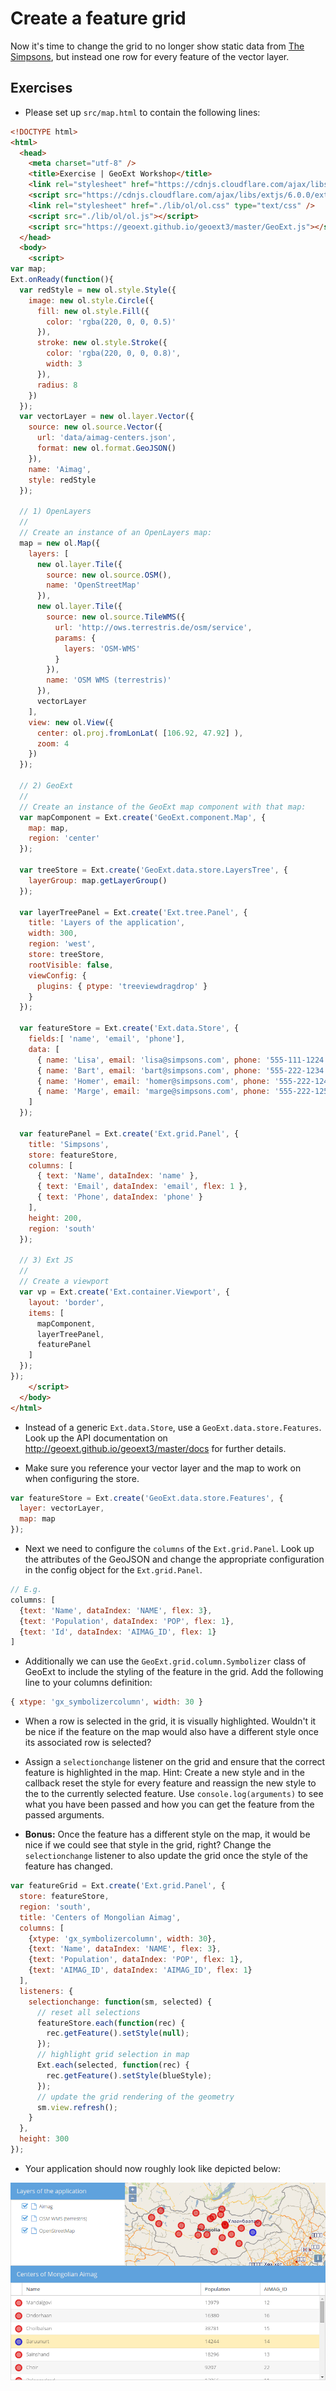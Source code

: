 # Create a feature grid

Now it's time to change the grid to no longer show static data from [The Simpsons](https://en.wikipedia.org/wiki/The_Simpsons), but instead one row for every feature of the vector layer.

## Exercises

* Please set up `src/map.html` to contain the following lines:

```html
<!DOCTYPE html>
<html>
  <head>
    <meta charset="utf-8" />
    <title>Exercise | GeoExt Workshop</title>
    <link rel="stylesheet" href="https://cdnjs.cloudflare.com/ajax/libs/extjs/6.0.0/classic/theme-triton/resources/theme-triton-all.css" type="text/css" />
    <script src="https://cdnjs.cloudflare.com/ajax/libs/extjs/6.0.0/ext-all.js"></script>
    <link rel="stylesheet" href="./lib/ol/ol.css" type="text/css" />
    <script src="./lib/ol/ol.js"></script>
    <script src="https://geoext.github.io/geoext3/master/GeoExt.js"></script>
  </head>
  <body>
    <script>
var map;
Ext.onReady(function(){
  var redStyle = new ol.style.Style({
    image: new ol.style.Circle({
      fill: new ol.style.Fill({
        color: 'rgba(220, 0, 0, 0.5)'
      }),
      stroke: new ol.style.Stroke({
        color: 'rgba(220, 0, 0, 0.8)',
        width: 3
      }),
      radius: 8
    })
  });
  var vectorLayer = new ol.layer.Vector({
    source: new ol.source.Vector({
      url: 'data/aimag-centers.json',
      format: new ol.format.GeoJSON()
    }),
    name: 'Aimag',
    style: redStyle
  });

  // 1) OpenLayers
  //
  // Create an instance of an OpenLayers map:
  map = new ol.Map({
    layers: [
      new ol.layer.Tile({
        source: new ol.source.OSM(),
        name: 'OpenStreetMap'
      }),
      new ol.layer.Tile({
        source: new ol.source.TileWMS({
          url: 'http://ows.terrestris.de/osm/service',
          params: {
            layers: 'OSM-WMS'
          }
        }),
        name: 'OSM WMS (terrestris)'
      }),
      vectorLayer
    ],
    view: new ol.View({
      center: ol.proj.fromLonLat( [106.92, 47.92] ),
      zoom: 4
    })
  });

  // 2) GeoExt
  //
  // Create an instance of the GeoExt map component with that map:
  var mapComponent = Ext.create('GeoExt.component.Map', {
    map: map,
    region: 'center'
  });

  var treeStore = Ext.create('GeoExt.data.store.LayersTree', {
    layerGroup: map.getLayerGroup()
  });

  var layerTreePanel = Ext.create('Ext.tree.Panel', {
    title: 'Layers of the application',
    width: 300,
    region: 'west',
    store: treeStore,
    rootVisible: false,
    viewConfig: {
      plugins: { ptype: 'treeviewdragdrop' }
    }
  });

  var featureStore = Ext.create('Ext.data.Store', {
    fields:[ 'name', 'email', 'phone'],
    data: [
      { name: 'Lisa', email: 'lisa@simpsons.com', phone: '555-111-1224' },
      { name: 'Bart', email: 'bart@simpsons.com', phone: '555-222-1234' },
      { name: 'Homer', email: 'homer@simpsons.com', phone: '555-222-1244' },
      { name: 'Marge', email: 'marge@simpsons.com', phone: '555-222-1254' }
    ]
  });

  var featurePanel = Ext.create('Ext.grid.Panel', {
    title: 'Simpsons',
    store: featureStore,
    columns: [
      { text: 'Name', dataIndex: 'name' },
      { text: 'Email', dataIndex: 'email', flex: 1 },
      { text: 'Phone', dataIndex: 'phone' }
    ],
    height: 200,
    region: 'south'
  });

  // 3) Ext JS
  //
  // Create a viewport
  var vp = Ext.create('Ext.container.Viewport', {
    layout: 'border',
    items: [
      mapComponent,
      layerTreePanel,
      featurePanel
    ]
  });
});
    </script>
  </body>
</html>
```

* Instead of a generic `Ext.data.Store`, use a `GeoExt.data.store.Features`. Look up the API documentation on http://geoext.github.io/geoext3/master/docs for further details.

* Make sure you reference your vector layer and the map to work on when configuring the store.

```js
var featureStore = Ext.create('GeoExt.data.store.Features', {
  layer: vectorLayer,
  map: map
});
```

* Next we need to configure the `columns` of the `Ext.grid.Panel`. Look up the attributes of the GeoJSON and change the appropriate configuration in the config object for the `Ext.grid.Panel`.

```js
// E.g.
columns: [
  {text: 'Name', dataIndex: 'NAME', flex: 3},
  {text: 'Population', dataIndex: 'POP', flex: 1},
  {text: 'Id', dataIndex: 'AIMAG_ID', flex: 1}
]
```

* Additionally we can use the `GeoExt.grid.column.Symbolizer` class of GeoExt to include the styling of the feature in the grid. Add the following line to your columns definition:

```js
{ xtype: 'gx_symbolizercolumn', width: 30 }
```

* When a row is selected in the grid, it is visually highlighted. Wouldn't it be nice if the feature on the map would also have a different style once its associated row is selected?

* Assign a `selectionchange` listener on the grid and ensure that the correct feature is highlighted in the map. Hint: Create a new style and in the callback reset the style for every feature and reassign the new style to the to the currently selected feature. Use `console.log(arguments)` to see what you have been passed and how you can get the feature from the passed arguments.

* **Bonus:** Once the feature has a different style on the map, it would be nice if we could see that style in the grid, right? Change the `selectionchange` listener to also update the grid once the style of the feature has changed.

```js
var featureGrid = Ext.create('Ext.grid.Panel', {
  store: featureStore,
  region: 'south',
  title: 'Centers of Mongolian Aimag',
  columns: [
    {xtype: 'gx_symbolizercolumn', width: 30},
    {text: 'Name', dataIndex: 'NAME', flex: 3},
    {text: 'Population', dataIndex: 'POP', flex: 1},
    {text: 'AIMAG_ID', dataIndex: 'AIMAG_ID', flex: 1}
  ],
  listeners: {
    selectionchange: function(sm, selected) {
      // reset all selections
      featureStore.each(function(rec) {
        rec.getFeature().setStyle(null);
      });
      // highlight grid selection in map
      Ext.each(selected, function(rec) {
        rec.getFeature().setStyle(blueStyle);
      });
      // update the grid rendering of the geometry
      sm.view.refresh();
    }
  },
  height: 300
});
```

* Your application should now roughly look like depicted below:

![The application with a feature grid](after.png)
